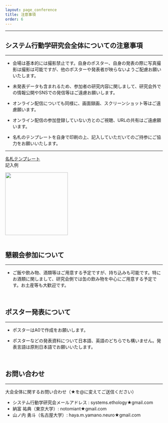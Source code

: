 ```yaml
---
layout: page_conference
title: 注意事項
order: 6
---
```

***
## システム行動学研究会全体についての注意事項

***

- 会場は基本的には撮影禁止です。自身のポスター、自身の発表の際に写真撮影は撮影は可能ですが、他のポスターや発表者が映らないようご配慮お願いいたします。

- 未発表データも含まれるため、参加者の研究内容に関しまして、研究会外での情報公開やSNSでの発信等はご遠慮お願いします。

- オンライン配信についても同様に、画面録画、スクリーンショット等はご遠慮願います。

- オンライン配信の参加登録していない方とのご視聴、URLの共有はご遠慮願います。

- 名札のテンプレートを自身で印刷の上、記入していただいてのご持参にご協力をお願いいたします。  
***  
<a href="{{ site.baseurl }}/event_01/images/name_plate_template.pdf" target="_blank" rel="noopener noreferrer">名札テンプレート</a>  
記入例  
<div style="display: flex; align-items: center; gap: 20px;">  
    <img src="{{ site.baseurl }}/event_01/images/example_of_name_card.png" width="200x">
</div>  


<br>

## 懇親会参加について

***

- ご飯や飲み物、酒類等はご用意する予定ですが、持ち込みも可能です。特にお酒類に関しまして、研究会側では缶の飲み物を中心にご用意する予定です。お土産等も大歓迎です。

<br>

## ポスター発表について

***

- ポスターはA0で作成をお願いします。

- ポスターなどの発表資料について日本語、英語のどちらでも構いません。発表言語は原則日本語でお願いいたします。

<br>

## お問い合わせ
***
大会全体に関するお問い合わせ（★を@に変えてご送信ください）
- システム行動学研究会メールアドレス : systems.ethology★gmail.com
- 納富 祐典（東京大学）: notomiant★gmail.com
- 山ノ内 勇斗（名古屋大学）: haya.m.yamano.neuro★gmail.com


